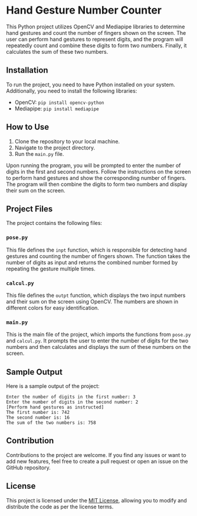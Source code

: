 # Hand Gesture Number Counter

This Python project utilizes OpenCV and Mediapipe libraries to determine hand gestures and count the number of fingers shown on the screen. The user can perform hand gestures to represent digits, and the program will repeatedly count and combine these digits to form two numbers. Finally, it calculates the sum of these two numbers.

## Installation

To run the project, you need to have Python installed on your system. Additionally, you need to install the following libraries:

- OpenCV: `pip install opencv-python`
- Mediapipe: `pip install mediapipe`

## How to Use

1. Clone the repository to your local machine.
2. Navigate to the project directory.
3. Run the `main.py` file.

Upon running the program, you will be prompted to enter the number of digits in the first and second numbers. Follow the instructions on the screen to perform hand gestures and show the corresponding number of fingers. The program will then combine the digits to form two numbers and display their sum on the screen.

## Project Files

The project contains the following files:

### `pose.py`

This file defines the `inpt` function, which is responsible for detecting hand gestures and counting the number of fingers shown. The function takes the number of digits as input and returns the combined number formed by repeating the gesture multiple times.

### `calcul.py`

This file defines the `outpt` function, which displays the two input numbers and their sum on the screen using OpenCV. The numbers are shown in different colors for easy identification.

### `main.py`

This is the main file of the project, which imports the functions from `pose.py` and `calcul.py`. It prompts the user to enter the number of digits for the two numbers and then calculates and displays the sum of these numbers on the screen.

## Sample Output

Here is a sample output of the project:

```
Enter the number of digits in the first number: 3
Enter the number of digits in the second number: 2
[Perform hand gestures as instructed]
The first number is: 742
The second number is: 16
The sum of the two numbers is: 758
```

## Contribution

Contributions to the project are welcome. If you find any issues or want to add new features, feel free to create a pull request or open an issue on the GitHub repository.

## License

This project is licensed under the [MIT License](LICENSE), allowing you to modify and distribute the code as per the license terms.
